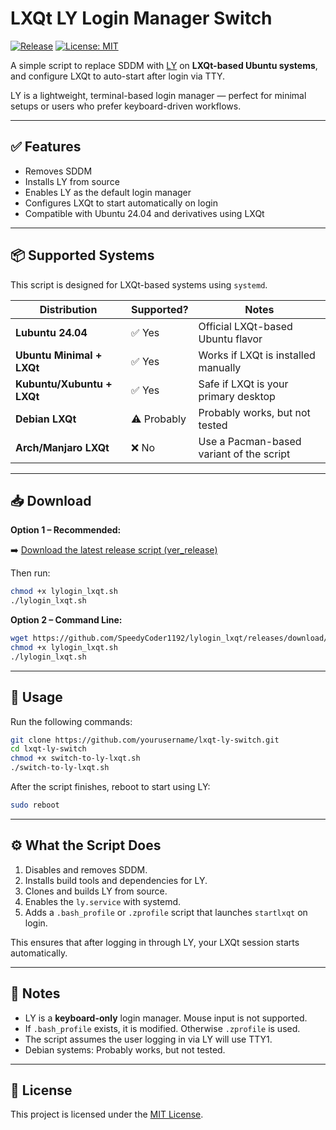 # LXQt LY Login Manager Switch

[![Release](https://img.shields.io/github/v/release/SpeedyCoder1192/legacysupport-archlinux)](https://github.com/SpeedyCoder1192/legacysupport-archlinux/releases)
[![License: MIT](https://img.shields.io/badge/License-MIT-yellow.svg)](LICENSE)

A simple script to replace SDDM with [LY](https://github.com/nullgemm/ly) on **LXQt-based Ubuntu systems**, and configure LXQt to auto-start after login via TTY.

LY is a lightweight, terminal-based login manager — perfect for minimal setups or users who prefer keyboard-driven workflows.

---

## ✅ Features

- Removes SDDM
- Installs LY from source
- Enables LY as the default login manager
- Configures LXQt to start automatically on login
- Compatible with Ubuntu 24.04 and derivatives using LXQt

---

## 📦 Supported Systems

This script is designed for LXQt-based systems using `systemd`.

| Distribution                 | Supported? | Notes                                                         |
|------------------------------|------------|---------------------------------------------------------------|
| **Lubuntu 24.04**            | ✅ Yes      | Official LXQt-based Ubuntu flavor                             |
| **Ubuntu Minimal + LXQt**    | ✅ Yes      | Works if LXQt is installed manually                           |
| **Kubuntu/Xubuntu + LXQt**   | ✅ Yes      | Safe if LXQt is your primary desktop                          |
| **Debian LXQt**              | ⚠️ Probably | Probably works, but not tested                                |
| **Arch/Manjaro LXQt**        | ❌ No       | Use a Pacman-based variant of the script                      |

---

## 📥 Download

**Option 1 – Recommended:**

➡️ [Download the latest release script (ver\_release)](https://github.com/SpeedyCoder1192/lylogin_lxqt/releases/download/ver_release/lylogin_lxqt.sh)

Then run:

```bash
chmod +x lylogin_lxqt.sh
./lylogin_lxqt.sh
```

**Option 2 – Command Line:**

```bash
wget https://github.com/SpeedyCoder1192/lylogin_lxqt/releases/download/ver_release/lylogin_lxqt.sh
chmod +x lylogin_lxqt.sh
./lylogin_lxqt.sh
```

---

## 🚀 Usage

Run the following commands:

```bash
git clone https://github.com/yourusername/lxqt-ly-switch.git
cd lxqt-ly-switch
chmod +x switch-to-ly-lxqt.sh
./switch-to-ly-lxqt.sh
```

After the script finishes, reboot to start using LY:

```bash
sudo reboot
```

---

## ⚙️ What the Script Does

1. Disables and removes SDDM.
2. Installs build tools and dependencies for LY.
3. Clones and builds LY from source.
4. Enables the `ly.service` with systemd.
5. Adds a `.bash_profile` or `.zprofile` script that launches `startlxqt` on login.

This ensures that after logging in through LY, your LXQt session starts automatically.

---

## 📝 Notes

- LY is a **keyboard-only** login manager. Mouse input is not supported.
- If `.bash_profile` exists, it is modified. Otherwise `.zprofile` is used.
- The script assumes the user logging in via LY will use TTY1.
- Debian systems: Probably works, but not tested.

---

## 🧾 License

This project is licensed under the [MIT License](https://choosealicense.com/licenses/mit/).
